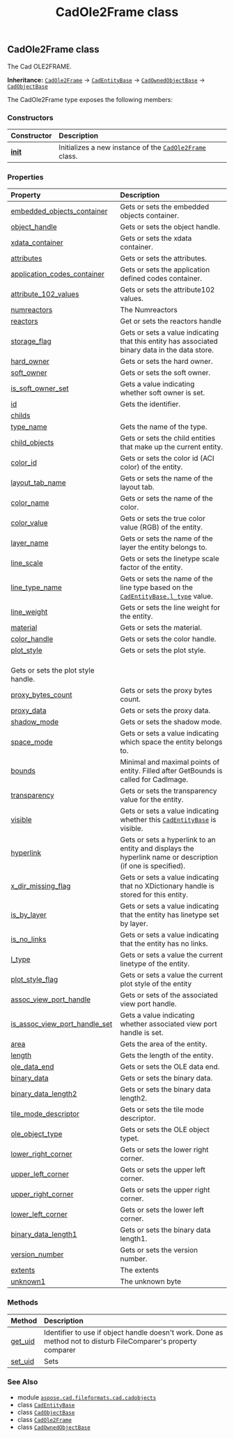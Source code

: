 ﻿---
title: CadOle2Frame class
second_title: Aspose.CAD for Python via .NET API References
description: 
type: docs
weight: 940
url: /python-net/aspose.cad.fileformats.cad.cadobjects/cadole2frame/
is_root: false
---

## CadOle2Frame class

The Cad OLE2FRAME.



**Inheritance:** [`CadOle2Frame`](/cad/python-net/aspose.cad.fileformats.cad.cadobjects/cadole2frame) → 
[`CadEntityBase`](/cad/python-net/aspose.cad.fileformats.cad.cadobjects/cadentitybase) → 
[`CadOwnedObjectBase`](/cad/python-net/aspose.cad.fileformats.cad.cadobjects/cadownedobjectbase) → 
[`CadObjectBase`](/cad/python-net/aspose.cad.fileformats.cad.cadobjects/cadobjectbase)



The CadOle2Frame type exposes the following members:

### Constructors
| Constructor | Description |
| :- | :- |
| [__init__](/cad/python-net/aspose.cad.fileformats.cad.cadobjects/cadole2frame/__init__/#) | Initializes a new instance of the [`CadOle2Frame`](/cad/python-net/aspose.cad.fileformats.cad.cadobjects/cadole2frame) class. |


### Properties
| Property | Description |
| :- | :- |
| [embedded_objects_container](/cad/python-net/aspose.cad.fileformats.cad.cadobjects/cadole2frame/embedded_objects_container) | Gets or sets the embedded objects container. |
| [object_handle](/cad/python-net/aspose.cad.fileformats.cad.cadobjects/cadole2frame/object_handle) | Gets or sets the object handle. |
| [xdata_container](/cad/python-net/aspose.cad.fileformats.cad.cadobjects/cadole2frame/xdata_container) | Gets or sets the xdata container. |
| [attributes](/cad/python-net/aspose.cad.fileformats.cad.cadobjects/cadole2frame/attributes) | Gets or sets the attributes. |
| [application_codes_container](/cad/python-net/aspose.cad.fileformats.cad.cadobjects/cadole2frame/application_codes_container) | Gets or sets the application defined codes container. |
| [attribute_102_values](/cad/python-net/aspose.cad.fileformats.cad.cadobjects/cadole2frame/attribute_102_values) | Gets or sets the attribute102 values. |
| [numreactors](/cad/python-net/aspose.cad.fileformats.cad.cadobjects/cadole2frame/numreactors) | The Numreactors |
| [reactors](/cad/python-net/aspose.cad.fileformats.cad.cadobjects/cadole2frame/reactors) | Get or sets the reactors handle |
| [storage_flag](/cad/python-net/aspose.cad.fileformats.cad.cadobjects/cadole2frame/storage_flag) | Gets or sets a value indicating that this entity has associated binary data in the data store. |
| [hard_owner](/cad/python-net/aspose.cad.fileformats.cad.cadobjects/cadole2frame/hard_owner) | Gets or sets the hard owner. |
| [soft_owner](/cad/python-net/aspose.cad.fileformats.cad.cadobjects/cadole2frame/soft_owner) | Gets or sets the soft owner. |
| [is_soft_owner_set](/cad/python-net/aspose.cad.fileformats.cad.cadobjects/cadole2frame/is_soft_owner_set) | Gets a value indicating whether soft owner is set. |
| [id](/cad/python-net/aspose.cad.fileformats.cad.cadobjects/cadole2frame/id) | Gets the identifier. |
| [childs](/cad/python-net/aspose.cad.fileformats.cad.cadobjects/cadole2frame/childs) |  |
| [type_name](/cad/python-net/aspose.cad.fileformats.cad.cadobjects/cadole2frame/type_name) | Gets the name of the type. |
| [child_objects](/cad/python-net/aspose.cad.fileformats.cad.cadobjects/cadole2frame/child_objects) | Gets or sets the child entities that make up the current entity. |
| [color_id](/cad/python-net/aspose.cad.fileformats.cad.cadobjects/cadole2frame/color_id) | Gets or sets the color id (ACI color) of the entity. |
| [layout_tab_name](/cad/python-net/aspose.cad.fileformats.cad.cadobjects/cadole2frame/layout_tab_name) | Gets or sets the name of the layout tab. |
| [color_name](/cad/python-net/aspose.cad.fileformats.cad.cadobjects/cadole2frame/color_name) | Gets or sets the name of the color. |
| [color_value](/cad/python-net/aspose.cad.fileformats.cad.cadobjects/cadole2frame/color_value) | Gets or sets the true color value (RGB) of the entity. |
| [layer_name](/cad/python-net/aspose.cad.fileformats.cad.cadobjects/cadole2frame/layer_name) | Gets or sets the name of the layer the entity belongs to. |
| [line_scale](/cad/python-net/aspose.cad.fileformats.cad.cadobjects/cadole2frame/line_scale) | Gets or sets the linetype scale factor of the entity. |
| [line_type_name](/cad/python-net/aspose.cad.fileformats.cad.cadobjects/cadole2frame/line_type_name) | Gets or sets the name of the line type based on the [`CadEntityBase.l_type`](/cad/python-net/aspose.cad.fileformats.cad.cadobjects/cadentitybase#l_type) value. |
| [line_weight](/cad/python-net/aspose.cad.fileformats.cad.cadobjects/cadole2frame/line_weight) | Gets or sets the line weight for the entity. |
| [material](/cad/python-net/aspose.cad.fileformats.cad.cadobjects/cadole2frame/material) | Gets or sets the material. |
| [color_handle](/cad/python-net/aspose.cad.fileformats.cad.cadobjects/cadole2frame/color_handle) | Gets or sets the color handle. |
| [plot_style](/cad/python-net/aspose.cad.fileformats.cad.cadobjects/cadole2frame/plot_style) | Gets or sets the plot style.<br/>Gets or sets the plot style handle. |
| [proxy_bytes_count](/cad/python-net/aspose.cad.fileformats.cad.cadobjects/cadole2frame/proxy_bytes_count) | Gets or sets the proxy bytes count. |
| [proxy_data](/cad/python-net/aspose.cad.fileformats.cad.cadobjects/cadole2frame/proxy_data) | Gets or sets the proxy data. |
| [shadow_mode](/cad/python-net/aspose.cad.fileformats.cad.cadobjects/cadole2frame/shadow_mode) | Gets or sets the shadow mode. |
| [space_mode](/cad/python-net/aspose.cad.fileformats.cad.cadobjects/cadole2frame/space_mode) | Gets or sets a value indicating which space the entity belongs to. |
| [bounds](/cad/python-net/aspose.cad.fileformats.cad.cadobjects/cadole2frame/bounds) | Minimal and maximal points of entity. Filled after GetBounds is called for CadImage. |
| [transparency](/cad/python-net/aspose.cad.fileformats.cad.cadobjects/cadole2frame/transparency) | Gets or sets the transparency value for the entity. |
| [visible](/cad/python-net/aspose.cad.fileformats.cad.cadobjects/cadole2frame/visible) | Gets or sets a value indicating whether this [`CadEntityBase`](/cad/python-net/aspose.cad.fileformats.cad.cadobjects/cadentitybase) is visible. |
| [hyperlink](/cad/python-net/aspose.cad.fileformats.cad.cadobjects/cadole2frame/hyperlink) | Gets or sets a hyperlink to an entity and displays the hyperlink name or description (if one is specified). |
| [x_dir_missing_flag](/cad/python-net/aspose.cad.fileformats.cad.cadobjects/cadole2frame/x_dir_missing_flag) | Gets or sets a value indicating that no XDictionary handle is stored for this entity. |
| [is_by_layer](/cad/python-net/aspose.cad.fileformats.cad.cadobjects/cadole2frame/is_by_layer) | Gets or sets a value indicating that the entity has linetype set by layer. |
| [is_no_links](/cad/python-net/aspose.cad.fileformats.cad.cadobjects/cadole2frame/is_no_links) | Gets or sets a value indicating that the entity has no links. |
| [l_type](/cad/python-net/aspose.cad.fileformats.cad.cadobjects/cadole2frame/l_type) | Gets or sets a value the current linetype of the entity. |
| [plot_style_flag](/cad/python-net/aspose.cad.fileformats.cad.cadobjects/cadole2frame/plot_style_flag) | Gets or sets a value the current plot style of the entity |
| [assoc_view_port_handle](/cad/python-net/aspose.cad.fileformats.cad.cadobjects/cadole2frame/assoc_view_port_handle) | Gets or sets of the associated view port handle. |
| [is_assoc_view_port_handle_set](/cad/python-net/aspose.cad.fileformats.cad.cadobjects/cadole2frame/is_assoc_view_port_handle_set) | Gets a value indicating whether associated view port handle is set. |
| [area](/cad/python-net/aspose.cad.fileformats.cad.cadobjects/cadole2frame/area) | Gets the area of the entity. |
| [length](/cad/python-net/aspose.cad.fileformats.cad.cadobjects/cadole2frame/length) | Gets the length of the entity. |
| [ole_data_end](/cad/python-net/aspose.cad.fileformats.cad.cadobjects/cadole2frame/ole_data_end) | Gets or sets the OLE data end. |
| [binary_data](/cad/python-net/aspose.cad.fileformats.cad.cadobjects/cadole2frame/binary_data) | Gets or sets the binary data. |
| [binary_data_length2](/cad/python-net/aspose.cad.fileformats.cad.cadobjects/cadole2frame/binary_data_length2) | Gets or sets the binary data length2. |
| [tile_mode_descriptor](/cad/python-net/aspose.cad.fileformats.cad.cadobjects/cadole2frame/tile_mode_descriptor) | Gets or sets the tile mode descriptor. |
| [ole_object_type](/cad/python-net/aspose.cad.fileformats.cad.cadobjects/cadole2frame/ole_object_type) | Gets or sets the OLE object typet. |
| [lower_right_corner](/cad/python-net/aspose.cad.fileformats.cad.cadobjects/cadole2frame/lower_right_corner) | Gets or sets the lower right corner. |
| [upper_left_corner](/cad/python-net/aspose.cad.fileformats.cad.cadobjects/cadole2frame/upper_left_corner) | Gets or sets the upper left corner. |
| [upper_right_corner](/cad/python-net/aspose.cad.fileformats.cad.cadobjects/cadole2frame/upper_right_corner) | Gets or sets the upper right corner. |
| [lower_left_corner](/cad/python-net/aspose.cad.fileformats.cad.cadobjects/cadole2frame/lower_left_corner) | Gets or sets the lower left corner. |
| [binary_data_length1](/cad/python-net/aspose.cad.fileformats.cad.cadobjects/cadole2frame/binary_data_length1) | Gets or sets the binary data length1. |
| [version_number](/cad/python-net/aspose.cad.fileformats.cad.cadobjects/cadole2frame/version_number) | Gets or sets the version number. |
| [extents](/cad/python-net/aspose.cad.fileformats.cad.cadobjects/cadole2frame/extents) | The extents |
| [unknown1](/cad/python-net/aspose.cad.fileformats.cad.cadobjects/cadole2frame/unknown1) | The unknown byte |


### Methods
| Method | Description |
| :- | :- |
| [get_uid](/cad/python-net/aspose.cad.fileformats.cad.cadobjects/cadole2frame/get_uid/#) | Identifier to use if object handle doesn't work. Done as method not to disturb FileComparer's property comparer |
| [set_uid](/cad/python-net/aspose.cad.fileformats.cad.cadobjects/cadole2frame/set_uid/#str) | Sets |



### See Also
* module [`aspose.cad.fileformats.cad.cadobjects`](..)
* class [`CadEntityBase`](/cad/python-net/aspose.cad.fileformats.cad.cadobjects/cadentitybase)
* class [`CadObjectBase`](/cad/python-net/aspose.cad.fileformats.cad.cadobjects/cadobjectbase)
* class [`CadOle2Frame`](/cad/python-net/aspose.cad.fileformats.cad.cadobjects/cadole2frame)
* class [`CadOwnedObjectBase`](/cad/python-net/aspose.cad.fileformats.cad.cadobjects/cadownedobjectbase)
